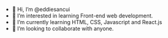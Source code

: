 - 👋 Hi, I’m @eddiesancui
- 👀 I’m interested in learning Front-end web development.
- 🌱 I’m currently learning HTML, CSS, Javascript and React.js
- 💞️ I’m looking to collaborate with anyone.

<!---
eddiesancui/eddiesancui is a ✨ special ✨ repository because its `README.md` (this file) appears on your GitHub profile.
You can click the Preview link to take a look at your changes.
--->
